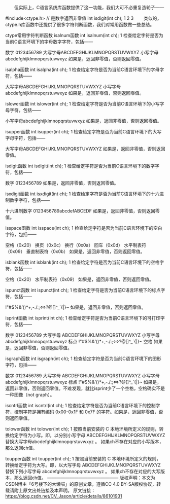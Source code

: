 　　但实际上，C语言系统库函数提供了这一功能，我们大可不必重复造轮子——

#include<ctype.h>
// 是数字返回非零值
int isdigit(int ch);
1
2
3
　　类似的，ctype.h库函数中还提供了很多字符判断函数，我们对常用函数做一些总结。

ctype常用字符判断函数
isalnum函数
int isalnum(int ch);
1
检查给定字符是否为当前C语言环境下的字母数字字符，包括——

数字 0123456789
大写字母ABCDEFGHIJKLMNOPQRSTUVWXYZ
小写字母abcdefghijklmnopqrstuvwxyz
如果是，返回非零值，否则返回零值。

isalpha函数
int isalpha(int ch);
1
检查给定字符是否为当前C语言环境下的字母字符，包括——

大写字母ABCDEFGHIJKLMNOPQRSTUVWXYZ
小写字母abcdefghijklmnopqrstuvwxyz
如果是，返回非零值，否则返回零值。

islower函数
int islower(int ch);
1
检查给定字符是否为当前C语言环境下的小写字母字符，包括——

小写字母abcdefghijklmnopqrstuvwxyz
如果是，返回非零值，否则返回零值。

isupper函数
int isupper(int ch);
1
检查给定字符是否为当前C语言环境下的大写字母字符，包括——

大写字母ABCDEFGHIJKLMNOPQRSTUVWXYZ
如果是，返回非零值，否则返回零值。

isdigit函数
int isdigit(int ch);
1
检查给定字符是否为当前C语言环境下的数字字符，包括——

数字 0123456789
如果是，返回非零值，否则返回零值。

isxdigit函数
int isxdigit(int ch);
1
检查给定字符是否为当前C语言环境下的十六进制数字字符，包括——

十六进制数字 0123456789abcdefABCEDF
如果是，返回非零值，否则返回零值。

isspace函数
int isspace(int ch);
1
检查给定字符是否为当前C语言环境下的空白字符，包括——

空格（0x20）
换页（0x0c）
换行（0x0a）
回车（0x0d）
水平制表符（0x09）
垂直制表符（0x0b）
如果是，返回非零值，否则返回零值。

isblank函数
int isblank(int ch);
1
检查给定字符是否为当前C语言环境下的空格字符，包括——

空格（0x20）
水平制表符（0x09）
如果是，返回非零值，否则返回零值。

ispunct函数
int ispunct(int ch);
1
检查给定字符是否为当前C语言环境下的标点字符，包括——

!"#$%&’()*+,-./:;<=>?@[]^_`{|}~
如果是，返回非零值，否则返回零值。

isprint函数
int isprint(int ch);
1
检查给定字符是否为当前C语言环境下的可打印字符，包括——

数字 0123456789
大写字母 ABCDEFGHIJKLMNOPQRSTUVWXYZ
小写字母 abcdefghijklmnopqrstuvwxyz
标点 !"#$%&’()*+,-./:;<=>?@[]^_`{|}~
空格
如果是，返回非零值，否则返回零值。

isgraph函数
int isgraph(int ch);
1
检查给定字符是否为当前C语言环境下的图形字符，包括——

数字 0123456789
大写字母 ABCDEFGHIJKLMNOPQRSTUVWXYZ
小写字母 abcdefghijklmnopqrstuvwxyz
标点 !"#$%&’()*+,-./:;<=>?@[]^_`{|}~
如果是，返回非零值，否则返回零值。不难发现，就比isprint少了一个空格，空格确实不是一种图像（not graph）。

iscntrl函数
int iscntrl(int ch);
1
检查给定字符是否为当前C语言环境下的控制字符，控制字符是拥有编码 0x00-0x1F 和 0x7F 的字符。如果是，返回非零值，否则返回零值。

tolower函数
int tolower(int ch);
1
按照当前安装的 C 本地环境所定义的规则，转换给定字符为小写。即，以分别小写字母 ABCDEFGHIJKLMNOPQRSTUVWXYZ 替换大写字母abcdefghijklmnopqrstuvwxyz 。 如果ch不存在对应的小写版本，那么返回ch值。

toupper函数
int toupper(int ch);
1
按照当前安装的 C 本地环境所定义的规则，转换给定字符为大写。即，以大写字母 ABCDEFGHIJKLMNOPQRSTUVWXYZ 替换下列小写字母 abcdefghijklmnopqrstuvwxyz 。 如果ch不存在对应的大写版本，那么返回ch值。
————————————————
版权声明：本文为CSDN博主「6号楼下的大懒喵」的原创文章，遵循CC 4.0 BY-SA版权协议，转载请附上原文出处链接及本声明。
原文链接：https://blog.csdn.net/CV_Jason/article/details/86101931